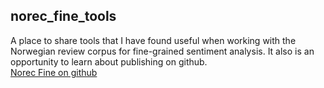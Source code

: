 ## norec_fine_tools
A place to share tools that I have found useful when working with the Norwegian review corpus for fine-grained sentiment analysis. It also is an opportunity to learn about publishing on github.  
[Norec Fine on github](https://github.com/ltgoslo/norec_fine)